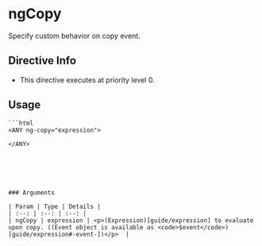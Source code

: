 



# ngCopy








Specify custom behavior on copy event.








## Directive Info


* This directive executes at priority level 0.


## Usage


```
```html
<ANY ng-copy="expression">

</ANY>
```
```





### Arguments

| Param | Type | Details |
| :--: | :--: | :--: |
| ngCopy | expression | <p>(Expression)[guide/expression] to evaluate upon copy. ((Event object is available as <code>$event</code>)[guide/expression#-event-])</p>  |




